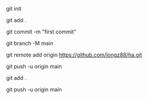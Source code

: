 <!--tạo git -->

git init

git add .

git commit -m "first commit"

git branch -M main

git remote add origin https://github.com/longz88/ha.git

git push -u origin main

<!-- đẩy git -->

git add .

git push -u origin main

